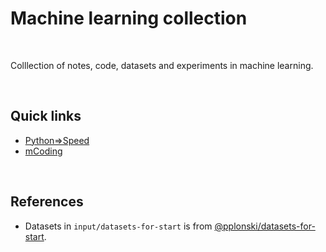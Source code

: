 # Machine learning collection

<br>

Colllection of notes, code, datasets and experiments in machine learning.

<br>

## Quick links

* [Python⇒Speed](https://pythonspeed.com/memory/) 
* [mCoding](https://www.youtube.com/channel/UCaiL2GDNpLYH6Wokkk1VNcg/videos) 
  
  
<br>

## References

* Datasets in `input/datasets-for-start` is from [@pplonski/datasets-for-start](https://github.com/pplonski/datasets-for-start).

